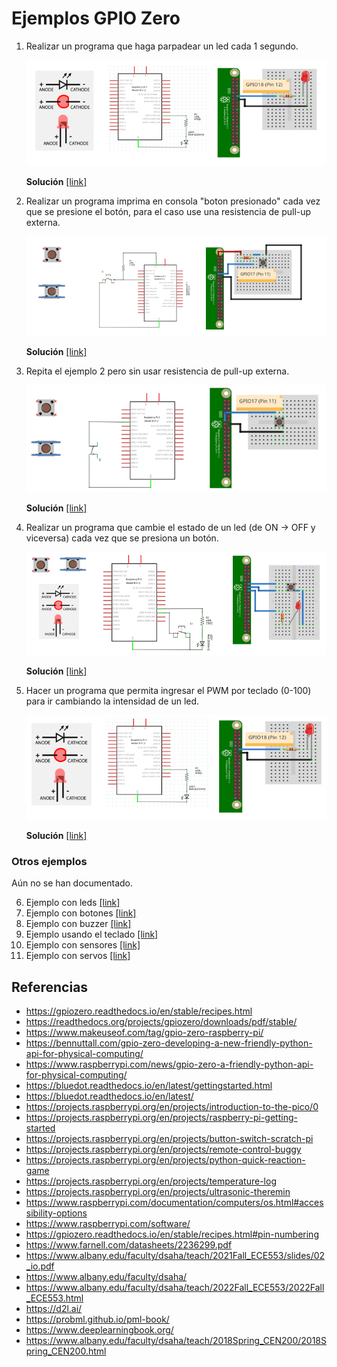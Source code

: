 # Ejemplos GPIO Zero


1. Realizar un programa que haga parpadear un led cada 1 segundo. 
   
   <p align = "center">
   <img src = "example1_gpio.png">
   </p>

   **Solución** [[link]](gpio-zero_example1/README.md)

2. Realizar un programa imprima en consola "boton presionado" cada vez que se presione el botón, para el caso use una resistencia de pull-up externa. 
   
   <p align = "center">
   <img src = "example2_gpio.png">
   </p>

   **Solución** [[link]](gpio-zero_example2/README.md)

3. Repita el ejemplo 2 pero sin usar resistencia de pull-up externa.
   
   <p align = "center">
   <img src = "example3_gpio.png">
   </p>

   **Solución** [[link]](gpio-zero_example3/README.md)

4. Realizar un programa que cambie el estado de un led (de ON → OFF y viceversa) cada vez que se presiona un botón. 
   
   <p align = "center">
   <img src = "example4_gpio.png">
   </p>

   **Solución** [[link]](gpio-zero_example4/README.md)

5. Hacer un programa que permita ingresar el PWM por teclado (0-100) para ir cambiando la intensidad de un led.

   <p align = "center">
   <img src = "example5_gpio.png">
   </p> 

   **Solución** [[link]](gpio-zero_example5/README.md)

### Otros ejemplos

Aún no se han documentado.

6. Ejemplo con leds [[link]](gpio-zero_example_leds/)
7. Ejemplo con botones [[link]](gpio-zero_example_buttons/)
8. Ejemplo con buzzer [[link]](gpio-zero_example_buzzer/)
9. Ejemplo usando el teclado [[link]](gpio-zero_example_keyboard/)
10. Ejemplo con sensores [[link]](gpio-zero_example_sensors/)
11. Ejemplo con servos [[link]](gpio-zero_example_servos/)

## Referencias

* https://gpiozero.readthedocs.io/en/stable/recipes.html
* https://readthedocs.org/projects/gpiozero/downloads/pdf/stable/
* https://www.makeuseof.com/tag/gpio-zero-raspberry-pi/
* https://bennuttall.com/gpio-zero-developing-a-new-friendly-python-api-for-physical-computing/
* https://www.raspberrypi.com/news/gpio-zero-a-friendly-python-api-for-physical-computing/
* https://bluedot.readthedocs.io/en/latest/gettingstarted.html
* https://bluedot.readthedocs.io/en/latest/
* https://projects.raspberrypi.org/en/projects/introduction-to-the-pico/0
* https://projects.raspberrypi.org/en/projects/raspberry-pi-getting-started
* https://projects.raspberrypi.org/en/projects/button-switch-scratch-pi
* https://projects.raspberrypi.org/en/projects/remote-control-buggy
* https://projects.raspberrypi.org/en/projects/python-quick-reaction-game
* https://projects.raspberrypi.org/en/projects/temperature-log
* https://projects.raspberrypi.org/en/projects/ultrasonic-theremin
* https://www.raspberrypi.com/documentation/computers/os.html#accessibility-options
* https://www.raspberrypi.com/software/
* https://gpiozero.readthedocs.io/en/stable/recipes.html#pin-numbering
* https://www.farnell.com/datasheets/2236299.pdf
* https://www.albany.edu/faculty/dsaha/teach/2021Fall_ECE553/slides/02_io.pdf
* https://www.albany.edu/faculty/dsaha/
* https://www.albany.edu/faculty/dsaha/teach/2022Fall_ECE553/2022Fall_ECE553.html
* https://d2l.ai/
* https://probml.github.io/pml-book/
* https://www.deeplearningbook.org/
* https://www.albany.edu/faculty/dsaha/teach/2018Spring_CEN200/2018Spring_CEN200.html
